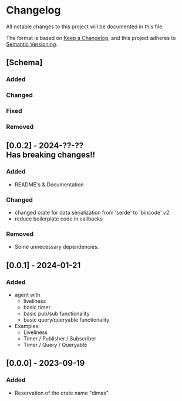 # Changelog

All notable changes to this project will be documented in this file.

The format is based on [Keep a Changelog](https://keepachangelog.com/en/1.0.0/),
and this project adheres to [Semantic Versioning](https://semver.org/spec/v2.0.0.html).

## [Schema]

### Added

### Changed

### Fixed

### Removed


## [0.0.2] - 2024-??-?? <br>Has breaking changes!!

### Added
- README's & Documentation

### Changed
- changed crate for data serialization from 'serde' to 'bincode' v2
- reduce boilerplate code in callbacks

### Removed
- Some unnecessary dependencies.


## [0.0.1] - 2024-01-21

### Added
- agent with
  - liveliness
  - basic timer
  - basic pub/sub functionality
  - basic query/queryable functionality
- Examples: 
  - Liveliness
  - Timer / Publisher / Subscriber
  - Timer / Query / Queryable


## [0.0.0] - 2023-09-19

### Added
- Reservation of the crate name "dimas"
